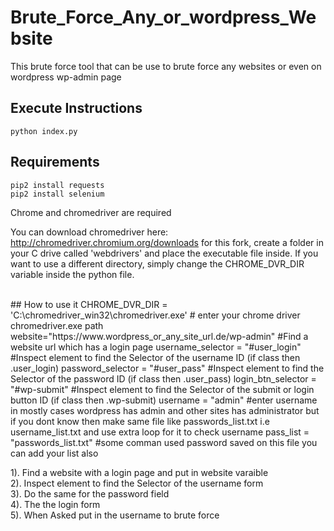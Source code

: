 # Brute_Force_Any_or_wordpress_Website
This brute force tool that can be use to brute force any websites or even on wordpress wp-admin page

## Execute Instructions
```
python index.py
```

## Requirements
```
pip2 install requests
pip2 install selenium
```

Chrome and chromedriver are required

You can download chromedriver here: http://chromedriver.chromium.org/downloads
for this fork, create a folder in your C drive called 'webdrivers' and place the executable file inside. If you want to use a different directory, simply change the CHROME_DVR_DIR variable inside the python file.

<br>
## How to use it
CHROME_DVR_DIR = 'C:\chromedriver_win32\chromedriver.exe' # enter your chrome driver chromedriver.exe path
website="https://www.wordpress_or_any_site_url.de/wp-admin" #Find a website url which has a login page 
username_selector = "#user_login" #Inspect element to find the Selector of the username ID (if class then .user_login)
password_selector = "#user_pass" #Inspect element to find the Selector of the password ID (if class then .user_pass)
login_btn_selector = "#wp-submit" #Inspect element to find the Selector of the submit or login button ID (if class then .wp-submit)
username = "admin" #enter username in mostly cases wordpress has admin and other sites has administrator but if you dont know then make same file like passwords_list.txt i.e username_list.txt and use extra loop for it to check username
pass_list = "passwords_list.txt" #some comman used password saved on this file you can add your list also 

1). Find a website with a login page and put in website varaible<br>
2). Inspect element to find the Selector of the username form<br>
3). Do the same for the password field<br>
4). The the login form <br>
5). When Asked put in the username to brute force<br>


